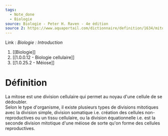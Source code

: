 ```yaml
---
tags:
  - Note_done
  - Biologie
source: Biologie - Peter H. Raven - 4e édition
source 2: https://www.aquaportail.com/dictionnaire/definition/1634/mitose#:~:text=La%20mitose%20est%20le%20type,résultantes%20ne%20subissent%20aucune%20modification.
---
```


Link :
_Biologie : Introduction_
1. [[Biologie]]
2. [[1.0.0.12 - Biologie cellulaire]]
3. [[1.0.25.2 - Méiose]]

# Définition
La mitose est une division cellulaire qui permet au noyau d'une cellule de se dédoubler. 
\
Selon le type d'organisme, il existe plusieurs types de divisions mitotiques avec la division simple, division somatique i.e. création des cellules non-reproductives ou un tissu cellulaire, ou la division équationnelle i.e. est la seconde division mitotique d'une méiose de sorte qu'on forme des cellules reproductives.
